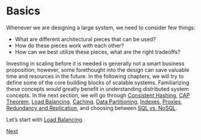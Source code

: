 # Basics

Whenever we are designing a large system, we need to consider few things:

* What are different architectural pieces that can be used?
* How do these pieces work with each other?
* How can we best utilize these pieces, what are the right tradeoffs?

Investing in scaling before it is needed is generally not a smart business proposition; however, some forethought into the design can save valuable time and resources in the future. 
In the following chapters, we will try to define some of the core building blocks of scalable systems. 
Familiarizing these concepts would greatly benefit in understanding distributed system concepts. In the next section, we will go through [Consistent Hashing](../Consistent%20Hashing/README.md), [CAP Theorem](../CAP%20Theorem/README.md), [Load Balancing](../Load%20Balancing/README.md), [Caching](../Caching/README.md), [Data Partitioning](../Data%20Partitioning/README.md), [Indexes](../Indexes/README.md), [Proxies](../Proxies/README.md), [Redundancy and Replication](../Redundancy%20and%20Replication/README.md), and choosing between [SQL vs. NoSQL](../SQL%20vs.%20NoSQL/README.md).

Let’s start with [Load Balancing](../Load%20Balancing/README.md).

[Next](../Key%20Characteristics%20of%20Distributed%20Systems/README.md)